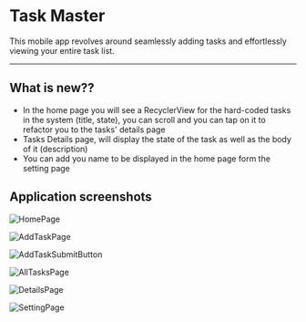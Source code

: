 # Task Master

This mobile app revolves around seamlessly adding tasks and effortlessly viewing your entire task list.

---

## What is new??

- In the home page you will see a RecyclerView for the hard-coded tasks in the system (title, state), you can scroll and you can tap on it to refactor you to the tasks' details page
- Tasks Details page, will display the state of the task as well as the body of it (description)
- You can add you name to be displayed in the home page form the setting page 

## Application screenshots

![HomePage](/screenshots/HomePage.jpg)

![AddTaskPage](/screenshots/addTaskPage.jpeg)

![AddTaskSubmitButton](/screenshots/addTaskSubmitbutton.jpeg)

![AllTasksPage](/screenshots/allTasksPage.jpeg)

![DetailsPage](/screenshots/TaskDetails.jpg)

![SettingPage](/screenshots/settingPage.jpeg)
